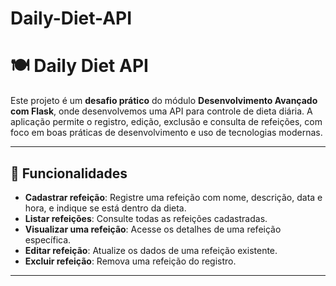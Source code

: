# Daily-Diet-API

# 🍽️ Daily Diet API

Este projeto é um **desafio prático** do módulo **Desenvolvimento Avançado com Flask**, onde desenvolvemos uma API para controle de dieta diária. A aplicação permite o registro, edição, exclusão e consulta de refeições, com foco em boas práticas de desenvolvimento e uso de tecnologias modernas.

---

## 🚀 Funcionalidades

- **Cadastrar refeição**: Registre uma refeição com nome, descrição, data e hora, e indique se está dentro da dieta.
- **Listar refeições**: Consulte todas as refeições cadastradas.
- **Visualizar uma refeição**: Acesse os detalhes de uma refeição específica.
- **Editar refeição**: Atualize os dados de uma refeição existente.
- **Excluir refeição**: Remova uma refeição do registro.

---